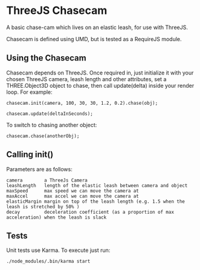 ThreeJS Chasecam
================

A basic chase-cam which lives on an elastic leash, for use with ThreeJS.

Chasecam is defined using UMD, but is tested as a RequireJS module.

Using the Chasecam
------------------

Chasecam depends on ThreeJS. Once required in, just initialize it with your chosen ThreeJS camera, leash length and other attributes, set a THREE.Object3D object to chase, then call update(delta) inside your render loop. For example:

    chasecam.init(camera, 100, 30, 30, 1.2, 0.2).chase(obj);

    chasecam.update(deltaInSeconds);  

To switch to chasing another object:

    chasecam.chase(anotherObj);

Calling init()
--------------

Parameters are as follows:

    camera        a ThreeJs Camera
    leashLength   length of the elastic leash between camera and object
    maxSpeed      max speed we can move the camera at
    maxAccel      max accel we can move the camera at
    elasticMargin margin on top of the leash length (e.g. 1.5 when the leash is stretched by 50% )
    decay         deceleration coefficient (as a proportion of max acceleration) when the leash is slack

Tests
-----

Unit tests use Karma. To execute just run:

    ./node_modules/.bin/karma start

